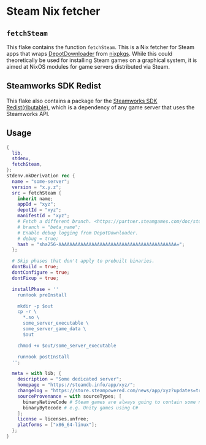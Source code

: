 # Steam Nix fetcher
## `fetchSteam`
This flake contains the function `fetchSteam`.  This is a Nix fetcher for Steam apps that wraps [DepotDownloader](https://github.com/SteamRE/DepotDownloader) from [nixpkgs](https://search.nixos.org/packages?query=depotdownloader).  While this could theoretically be used for installing Steam games on a graphical system, it is aimed at NixOS modules for game servers distributed via Steam.

## Steamworks SDK Redist
This flake also contains a package for the [Steamworks SDK Redist(ributable)](https://steamdb.info/app/1007/depots/), which is a dependency of any game server that uses the Steamworks API.

## Usage
```nix
{
  lib,
  stdenv,
  fetchSteam,
}:
stdenv.mkDerivation rec {
  name = "some-server";
  version = "x.y.z";
  src = fetchSteam {
    inherit name;
    appId = "xyz";
    depotId = "xyz";
    manifestId = "xyz";
    # Fetch a different branch. <https://partner.steamgames.com/doc/store/application/branches>
    # branch = "beta_name";
    # Enable debug logging from DepotDownloader.
    # debug = true;
    hash = "sha256-AAAAAAAAAAAAAAAAAAAAAAAAAAAAAAAAAAAAAAAAAAA=";
  };

  # Skip phases that don't apply to prebuilt binaries.
  dontBuild = true;
  dontConfigure = true;
  dontFixup = true;

  installPhase = ''
    runHook preInstall

    mkdir -p $out
    cp -r \
      *.so \
      some_server_executable \
      some_server_game_data \
      $out

    chmod +x $out/some_server_executable

    runHook postInstall
  '';

  meta = with lib; {
    description = "Some dedicated server";
    homepage = "https://steamdb.info/app/xyz/";
    changelog = "https://store.steampowered.com/news/app/xyz?updates=true";
    sourceProvenance = with sourceTypes; [
      binaryNativeCode # Steam games are always going to contain some native binary component.
      binaryBytecode # e.g. Unity games using C#
    ];
    license = licenses.unfree;
    platforms = ["x86_64-linux"];
  };
}
```
